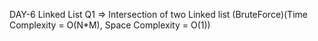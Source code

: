 DAY-6 Linked List
    Q1       => Intersection of two Linked list (BruteForce)(Time Complexity = O(N*M), Space Complexity = O(1))

